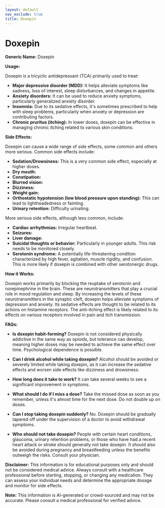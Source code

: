 ```yaml
---
layout: default
nav_exclude: true
title: Doxepin
---
```


# Doxepin

**Generic Name:** Doxepin

**Usage:**

Doxepin is a tricyclic antidepressant (TCA) primarily used to treat:

* **Major depressive disorder (MDD):**  It helps alleviate symptoms like sadness, loss of interest, sleep disturbances, and changes in appetite.
* **Anxiety disorders:**  It can be used to reduce anxiety symptoms, particularly generalized anxiety disorder.
* **Insomnia:**  Due to its sedative effects, it's sometimes prescribed to help with sleep problems, particularly when anxiety or depression are contributing factors.
* **Chronic pruritus (itching):**  In lower doses, doxepin can be effective in managing chronic itching related to various skin conditions.


**Side Effects:**

Doxepin can cause a wide range of side effects, some common and others more serious.  Common side effects include:

* **Sedation/Drowsiness:** This is a very common side effect, especially at higher doses.
* **Dry mouth:**
* **Constipation:**
* **Blurred vision:**
* **Dizziness:**
* **Weight gain:**
* **Orthostatic hypotension (low blood pressure upon standing):**  This can lead to lightheadedness or fainting.
* **Urinary retention:** Difficulty urinating.


More serious side effects, although less common, include:

* **Cardiac arrhythmias:** Irregular heartbeat.
* **Seizures:**
* **Liver damage:**
* **Suicidal thoughts or behavior:** Particularly in younger adults.  This risk needs to be monitored closely.
* **Serotonin syndrome:** A potentially life-threatening condition characterized by high fever, agitation, muscle rigidity, and confusion. This is more likely if doxepin is combined with other serotonergic drugs.


**How it Works:**

Doxepin works primarily by blocking the reuptake of serotonin and norepinephrine in the brain. These are neurotransmitters that play a crucial role in mood regulation and sleep.  By increasing the levels of these neurotransmitters in the synaptic cleft, doxepin helps alleviate symptoms of depression and anxiety.  Its sedative effects are thought to be related to its actions on histamine receptors.  The anti-itching effect is likely related to its effects on various receptors involved in pain and itch transmission.


**FAQs:**

* **Is doxepin habit-forming?**  Doxepin is not considered physically addictive in the same way as opioids, but tolerance can develop, meaning higher doses may be needed to achieve the same effect over time.  Psychological dependence is possible.

* **Can I drink alcohol while taking doxepin?**  Alcohol should be avoided or severely limited while taking doxepin, as it can increase the sedative effects and worsen side effects like dizziness and drowsiness.

* **How long does it take to work?**  It can take several weeks to see a significant improvement in symptoms.

* **What should I do if I miss a dose?**  Take the missed dose as soon as you remember, unless it's almost time for the next dose.  Do not double up on doses.

* **Can I stop taking doxepin suddenly?**  No. Doxepin should be gradually tapered off under the supervision of a doctor to avoid withdrawal symptoms.

* **Who should not take doxepin?**  People with certain heart conditions, glaucoma, urinary retention problems, or those who have had a recent heart attack or stroke should generally not take doxepin.  It should also be avoided during pregnancy and breastfeeding unless the benefits outweigh the risks.  Consult your physician.


**Disclaimer:** This information is for educational purposes only and should not be considered medical advice. Always consult with a healthcare professional before starting, stopping, or changing any medication.  They can assess your individual needs and determine the appropriate dosage and monitor for side effects.


**Note:** This information is AI-generated or crowd-sourced and may not be accurate. Please consult a medical professional for verified advice.